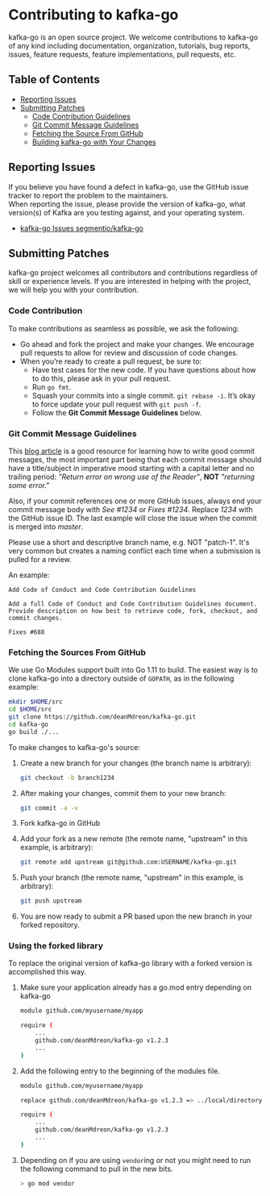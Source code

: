 # Contributing to kafka-go

kafka-go is an open source project. We welcome contributions to kafka-go of any kind including documentation,
organization, tutorials, bug reports, issues, feature requests, feature implementations, pull requests, etc.

## Table of Contents

- [Reporting Issues](#reporting-issues)
- [Submitting Patches](#submitting-patches)
  - [Code Contribution Guidelines](#code-contribution-guidelines)
  - [Git Commit Message Guidelines](#git-commit-message-guidelines)
  - [Fetching the Source From GitHub](#fetching-the-sources-from-github)
  - [Building kafka-go with Your Changes](#building-kakfa-go-with-your-changes)

## Reporting Issues

If you believe you have found a defect in kafka-go, use the GitHub issue tracker to report
the problem to the maintainers.  
When reporting the issue, please provide the version of kafka-go, what version(s) of Kafka
are you testing against, and your operating system.

- [kafka-go Issues segmentio/kafka-go](https://github.com/deanMdreon/kafka-go/issues)

## Submitting Patches

kafka-go project welcomes all contributors and contributions regardless of skill or experience levels. If you are
interested in helping with the project, we will help you with your contribution.

### Code Contribution

To make contributions as seamless as possible, we ask the following:

- Go ahead and fork the project and make your changes. We encourage pull requests to allow for review and discussion of code changes.
- When you’re ready to create a pull request, be sure to:
  - Have test cases for the new code. If you have questions about how to do this, please ask in your pull request.
  - Run `go fmt`.
  - Squash your commits into a single commit. `git rebase -i`. It’s okay to force update your pull request with `git push -f`.
  - Follow the **Git Commit Message Guidelines** below.

### Git Commit Message Guidelines

This [blog article](http://chris.beams.io/posts/git-commit/) is a good resource for learning how to write good commit messages,
the most important part being that each commit message should have a title/subject in imperative mood starting with a capital letter and no trailing period:
_"Return error on wrong use of the Reader"_, **NOT** _"returning some error."_

Also, if your commit references one or more GitHub issues, always end your commit message body with _See #1234_ or _Fixes #1234_.
Replace _1234_ with the GitHub issue ID. The last example will close the issue when the commit is merged into _master_.

Please use a short and descriptive branch name, e.g. NOT "patch-1". It's very common but creates a naming conflict each
time when a submission is pulled for a review.

An example:

```text
Add Code of Conduct and Code Contribution Guidelines

Add a full Code of Conduct and Code Contribution Guidelines document.
Provide description on how best to retrieve code, fork, checkout, and commit changes.

Fixes #688
```

### Fetching the Sources From GitHub

We use Go Modules support built into Go 1.11 to build. The easiest way is to clone kafka-go into a directory outside of
`GOPATH`, as in the following example:

```bash
mkdir $HOME/src
cd $HOME/src
git clone https://github.com/deanMdreon/kafka-go.git
cd kafka-go
go build ./...
```

To make changes to kafka-go's source:

1. Create a new branch for your changes (the branch name is arbitrary):

   ```bash
   git checkout -b branch1234
   ```

1. After making your changes, commit them to your new branch:

   ```bash
   git commit -a -v
   ```

1. Fork kafka-go in GitHub

1. Add your fork as a new remote (the remote name, "upstream" in this example, is arbitrary):

   ```bash
   git remote add upstream git@github.com:USERNAME/kafka-go.git
   ```

1. Push your branch (the remote name, "upstream" in this example, is arbitrary):

   ```bash
   git push upstream
   ```

1. You are now ready to submit a PR based upon the new branch in your forked repository.

### Using the forked library

To replace the original version of kafka-go library with a forked version is accomplished this way.

1. Make sure your application already has a go.mod entry depending on kafka-go

   ```bash
   module github.com/myusername/myapp

   require (
       ...
       github.com/deanMdreon/kafka-go v1.2.3
       ...
   )
   ```

1. Add the following entry to the beginning of the modules file.

   ```bash
   module github.com/myusername/myapp

   replace github.com/deanMdreon/kafka-go v1.2.3 => ../local/directory

   require (
       ...
       github.com/deanMdreon/kafka-go v1.2.3
       ...
   )
   ```

1. Depending on if you are using `vendor`ing or not you might need to run the following command to pull in the new bits.

   ```bash
   > go mod vendor
   ```
